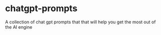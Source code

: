 # chatgpt-prompts
A collection of chat gpt prompts that that will help you get the most out of the AI engine
